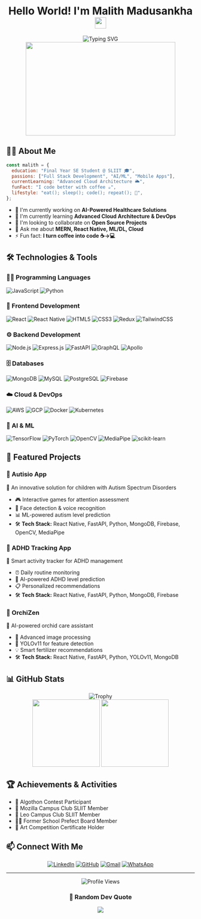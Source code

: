 <h1 align="center">
  Hello World! I'm Malith Madusankha 
  <img src="https://media.giphy.com/media/hvRJCLFzcasrR4ia7z/giphy.gif" width="30px"/>
</h1>

<div align="center">
  <img src="https://readme-typing-svg.herokuapp.com?font=Fira+Code&duration=3000&pause=1000&color=2C96F7&center=true&vCenter=true&width=435&lines=🚀+Full+Stack+Developer;🤖+AI+%26+ML+Enthusiast;☁️+Cloud+Solutions+Engineer;📱+Mobile+App+Developer" alt="Typing SVG" />
</div>

<div align="center">
  <img src="https://media.giphy.com/media/dWesBcTLavkZuG35MI/giphy.gif" width="400" height="250"/>
</div>

## 🧑‍💻 About Me

```javascript
const malith = {
  education: "Final Year SE Student @ SLIIT 🎓",
  passions: ["Full Stack Development", "AI/ML", "Mobile Apps"],
  currentLearning: "Advanced Cloud Architecture 🌥️",
  funFact: "I code better with coffee ☕",
  lifestyle: "eat(); sleep(); code(); repeat(); 🔄",
};
```

- 🔭 I'm currently working on **AI-Powered Healthcare Solutions**
- 🌱 I'm currently learning **Advanced Cloud Architecture & DevOps**
- 👯 I'm looking to collaborate on **Open Source Projects**
- 💬 Ask me about **MERN, React Native, ML/DL, Cloud**
- ⚡ Fun fact: **I turn coffee into code ☕→💻**

## 🛠️ Technologies & Tools

### 👨‍💻 Programming Languages

![JavaScript](https://img.shields.io/badge/JavaScript-F7DF1E?style=for-the-badge&logo=javascript&logoColor=black)
![Python](https://img.shields.io/badge/Python-3776AB?style=for-the-badge&logo=python&logoColor=white)

### 🎨 Frontend Development

![React](https://img.shields.io/badge/React-20232A?style=for-the-badge&logo=react&logoColor=61DAFB)
![React Native](https://img.shields.io/badge/React_Native-20232A?style=for-the-badge&logo=react&logoColor=61DAFB)
![HTML5](https://img.shields.io/badge/HTML5-E34F26?style=for-the-badge&logo=html5&logoColor=white)
![CSS3](https://img.shields.io/badge/CSS3-1572B6?style=for-the-badge&logo=css3&logoColor=white)
![Redux](https://img.shields.io/badge/Redux-764ABC?style=for-the-badge&logo=redux&logoColor=white)
![TailwindCSS](https://img.shields.io/badge/Tailwind_CSS-38B2AC?style=for-the-badge&logo=tailwind-css&logoColor=white)

### ⚙️ Backend Development

![Node.js](https://img.shields.io/badge/Node.js-339933?style=for-the-badge&logo=node.js&logoColor=white)
![Express.js](https://img.shields.io/badge/Express.js-000000?style=for-the-badge&logo=express&logoColor=white)
![FastAPI](https://img.shields.io/badge/FastAPI-009688?style=for-the-badge&logo=fastapi&logoColor=white)
![GraphQL](https://img.shields.io/badge/GraphQL-E10098?style=for-the-badge&logo=graphql&logoColor=white)
![Apollo](https://img.shields.io/badge/Apollo%20Server-311C87?style=for-the-badge&logo=apollo-graphql&logoColor=white)

### 🗄️ Databases

![MongoDB](https://img.shields.io/badge/MongoDB-47A248?style=for-the-badge&logo=mongodb&logoColor=white)
![MySQL](https://img.shields.io/badge/MySQL-4479A1?style=for-the-badge&logo=mysql&logoColor=white)
![PostgreSQL](https://img.shields.io/badge/PostgreSQL-316192?style=for-the-badge&logo=postgresql&logoColor=white)
![Firebase](https://img.shields.io/badge/Firebase-FFCA28?style=for-the-badge&logo=firebase&logoColor=black)

### ☁️ Cloud & DevOps

![AWS](https://img.shields.io/badge/AWS-232F3E?style=for-the-badge&logo=amazon-aws&logoColor=white)
![GCP](https://img.shields.io/badge/GCP-4285F4?style=for-the-badge&logo=google-cloud&logoColor=white)
![Docker](https://img.shields.io/badge/Docker-2496ED?style=for-the-badge&logo=docker&logoColor=white)
![Kubernetes](https://img.shields.io/badge/Kubernetes-326CE5?style=for-the-badge&logo=kubernetes&logoColor=white)

### 🤖 AI & ML

![TensorFlow](https://img.shields.io/badge/TensorFlow-FF6F00?style=for-the-badge&logo=tensorflow&logoColor=white)
![PyTorch](https://img.shields.io/badge/PyTorch-EE4C2C?style=for-the-badge&logo=pytorch&logoColor=white)
![OpenCV](https://img.shields.io/badge/OpenCV-5C3EE8?style=for-the-badge&logo=opencv&logoColor=white)
![MediaPipe](https://img.shields.io/badge/MediaPipe-00A6D6?style=for-the-badge&logo=google&logoColor=white)
![scikit-learn](https://img.shields.io/badge/scikit--learn-F7931E?style=for-the-badge&logo=scikit-learn&logoColor=white)

## 🚀 Featured Projects

### 🧩 Autisio App

🎯 An innovative solution for children with Autism Spectrum Disorders

- 🎮 Interactive games for attention assessment
- 👤 Face detection & voice recognition
- 📊 ML-powered autism level prediction
- 🛠️ **Tech Stack:** React Native, FastAPI, Python, MongoDB, Firebase, OpenCV, MediaPipe

### 🎯 ADHD Tracking App

📱 Smart activity tracker for ADHD management

- ⏰ Daily routine monitoring
- 🤖 AI-powered ADHD level prediction
- 📋 Personalized recommendations
- 🛠️ **Tech Stack:** React Native, FastAPI, Python, MongoDB, Firebase

### 🌺 OrchiZen

🌱 AI-powered orchid care assistant

- 📸 Advanced image processing
- 🤖 YOLOv11 for feature detection
- 💡 Smart fertilizer recommendations
- 🛠️ **Tech Stack:** React Native, FastAPI, Python, YOLOv11, MongoDB

## 📊 GitHub Stats

<div align="center">
  <img src="https://github-profile-trophy.vercel.app/?username=MalithMadusankha&theme=darkhub&no-frame=true&row=1&column=7" alt="Trophy" />
</div>

<div align="center">
  <img height="180em" src="https://github-readme-stats.vercel.app/api?username=MalithMadusankha&show_icons=true&theme=tokyonight" />
  <img height="180em" src="https://github-readme-stats.vercel.app/api/top-langs/?username=MalithMadusankha&layout=compact&theme=tokyonight" />
</div>

## 🏆 Achievements & Activities

- 🏅 Algothon Contest Participant
- 🦊 Mozilla Campus Club SLIIT Member
- 🦁 Leo Campus Club SLIIT Member
- 👨‍💼 Former School Prefect Board Member
- 🎨 Art Competition Certificate Holder

## 📫 Connect With Me

<div align="center">
  
[![LinkedIn](https://img.shields.io/badge/LinkedIn-0077B5?style=for-the-badge&logo=linkedin&logoColor=white)](https://www.linkedin.com/in/malith-madusankha-mzone/)
[![GitHub](https://img.shields.io/badge/GitHub-100000?style=for-the-badge&logo=github&logoColor=white)](https://github.com/MalithMadusankha)
[![Gmail](https://img.shields.io/badge/Gmail-D14836?style=for-the-badge&logo=gmail&logoColor=white)](mailto:malithsony@gmail.com)
[![WhatsApp](https://img.shields.io/badge/WhatsApp-25D366?style=for-the-badge&logo=whatsapp&logoColor=white)](tel:0770699151)

</div>

---

<div align="center">
  <img src="https://komarev.com/ghpvc/?username=MalithMadusankha&color=blue&style=for-the-badge" alt="Profile Views" />
</div>

<div align="center">
  
### 💭 Random Dev Quote
![](https://quotes-github-readme.vercel.app/api?type=horizontal&theme=tokyonight)

</div>
